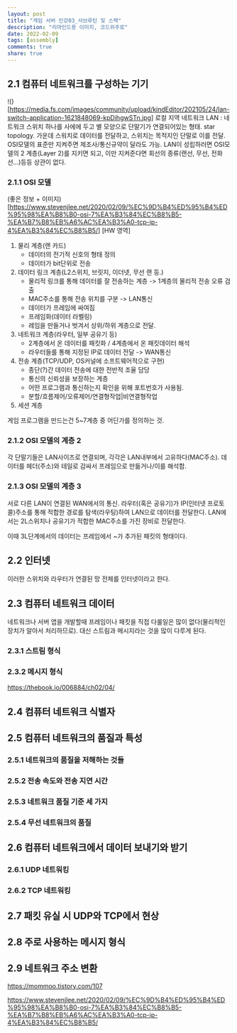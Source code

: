 ```yaml
---
layout: post
title: "게임 서버 인강03_서브루틴 및 스택"
description: "리마인드용 이미지, 코드위주로"
date: 2022-02-09
tags: [assembly]
comments: true
share: true
---
```

## 2.1 컴퓨터 네트워크를 구성하는 기기
!()[https://media.fs.com/images/community/upload/kindEditor/202105/24/lan-switch-application-1621848069-kpDihgwSTn.jpg]
로컬 지역 네트워크 LAN : 네트워크 스위치 하나를 사에에 두고 별 모양으로 단말기가 연결되어있는 형태. star topology. 가운데 스워치로 데이터를 전달하고, 스위치는 목적지인 단말로 이를 전달.
OSI모델의 표준만 지켜주면 제조사/통신규약이 달라도 가능.
LAN이 성립하러면 OSI모델의 2 계층(Layer 2)를 지키면 되고, 이만 지켜준다면 회선의 종류(랜선, 무선, 전화선...)등등 상관이 없다.
### 2.1.1 OSI 모델
(좋은 정보 + 이미지)[https://www.stevenjlee.net/2020/02/09/%EC%9D%B4%ED%95%B4%ED%95%98%EA%B8%B0-osi-7%EA%B3%84%EC%B8%B5-%EA%B7%B8%EB%A6%AC%EA%B3%A0-tcp-ip-4%EA%B3%84%EC%B8%B5/]
[HW 영역]
1. 물리 계층(랜 카드)
    - 데이터의 전기적 신호의 형태 정의
    - 데이터가 bit단위로 전송
2. 데이터 링크 계층(L2스위치, 브릿지, 이더넷, 무선 랜 등.)
    - 물리적 링크를 통해 데이터를 잘 전송하는 계층 -> 1계층의 물리적 전송 오류 검출
    - MAC주소를 통해 전송 위치를 구분 -> LAN통신
    - 데이터가 프레임에 싸여짐
    - 프레임화(데이터 라벨링)
    - 레임을 만들거나 벗겨서 상위/하위 계층으로 전달.
3. 네트워크 계층(라우터, 일부 공유기 등)
    - 2계층에서 온 데이터를 패킷화 / 4계층에서 온 패킷데이터 해석
    - 라우터들를 통해 지정된 IP로 데이터 전달 -> WAN통신
4. 전송 계층(TCP/UDP, OS커널에 소프트웨어적으로 구현)
    - 종단(?)간 데이터 전송에 대한 전반적 조율 담당
    - 통신의 신뢰성을 보장하는 계층
    - 어떤 프로그램과 통신하는지 확인을 위해 포트번호가 사용됨.
    - 분할/흐름제어/오류제어/연결형작업|비연결형작업
5. 세션 계층

게임 프로그램을 만드는건 5~7계층 중 어딘가를 정의하는 것.

### 2.1.2 OSI 모델의 계층 2
각 단말기들은 LAN사이즈로 연결되며, 각각은 LAN내부에서 고유하다(MAC주소). 데이터를 헤더(주소)와 테일로 감싸서 프레임으로 만듦거나/이를 해석함.
### 2.1.3 OSI 모델의 계층 3
서로 다른 LAN이 연결된 WAN에서의 통신. 라우터(혹은 공유기)가 IP(인터넷 프로토콜)주소를 통해 적합한 경로를 탐색(라우팅)하여 LAN으로 데이터를 전달한다. LAN에서는 2L스위치나 공유기가 적합한 MAC주소를 가진 장비로 전달한다.

이때 3L단계에서의 데이터는 프레임에서 ~가 추가된 패킷의 형태이다.

## 2.2 인터넷
이러한 스위치와 라우터가 연결된 망 전체를 인터넷이라고 한다.
## 2.3 컴퓨터 네트워크 데이터
네트워크나 서버 앱을 개발할때 프레임이나 패킷을 직접 다룰일은 많이 없다(물리적인 장치가 알아서 처리하므로). 대신 스트림과 메시지라는 것을 많이 다루게 된다.
### 2.3.1 스트림 형식
### 2.3.2 메시지 형식
https://thebook.io/006884/ch02/04/
## 2.4 컴퓨터 네트워크 식별자
## 2.5 컴퓨터 네트워크의 품질과 특성
### 2.5.1 네트워크의 품질을 저해하는 것들
### 2.5.2 전송 속도와 전송 지연 시간
### 2.5.3 네트워크 품질 기준 세 가지
### 2.5.4 무선 네트워크의 품질
## 2.6 컴퓨터 네트워크에서 데이터 보내기와 받기
### 2.6.1 UDP 네트워킹
### 2.6.2 TCP 네트워킹
## 2.7 패킷 유실 시 UDP와 TCP에서 현상
## 2.8 주로 사용하는 메시지 형식
## 2.9 네트워크 주소 변환

https://mommoo.tistory.com/107

https://www.stevenjlee.net/2020/02/09/%EC%9D%B4%ED%95%B4%ED%95%98%EA%B8%B0-osi-7%EA%B3%84%EC%B8%B5-%EA%B7%B8%EB%A6%AC%EA%B3%A0-tcp-ip-4%EA%B3%84%EC%B8%B5/